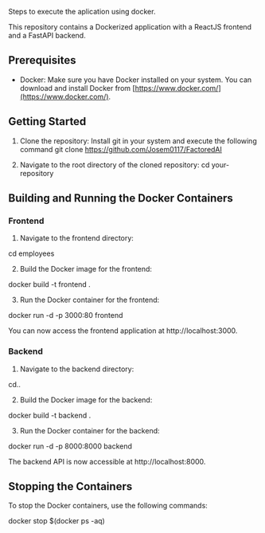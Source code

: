 Steps to execute the aplication using docker.

This repository contains a Dockerized application with a ReactJS frontend and a FastAPI backend.
## Prerequisites

- Docker: Make sure you have Docker installed on your system. You can download and install Docker from [https://www.docker.com/](https://www.docker.com/).
  
## Getting Started

1. Clone the repository:
Install git in your system and execute the following command
git clone https://github.com/Josem0117/FactoredAI

2. Navigate to the root directory of the cloned repository:
cd your-repository

## Building and Running the Docker Containers

### Frontend

1. Navigate to the frontend directory:

cd employees

2. Build the Docker image for the frontend:

docker build -t frontend .

3. Run the Docker container for the frontend:

docker run -d -p 3000:80 frontend

You can now access the frontend application at http://localhost:3000.

### Backend

1. Navigate to the backend directory:

cd..

2. Build the Docker image for the backend:

docker build -t backend .

3. Run the Docker container for the backend:

docker run -d -p 8000:8000 backend

The backend API is now accessible at http://localhost:8000.

## Stopping the Containers

To stop the Docker containers, use the following commands:

docker stop $(docker ps -aq)
